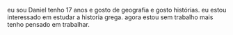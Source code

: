 eu sou Daniel tenho 17 anos e gosto de geografia e gosto histórias.
eu estou interessado em estudar a historia grega.
agora estou sem trabalho mais tenho pensado em trabalhar.
